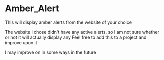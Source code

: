 # Amber_Alert
This will display amber alerts from the website of your choice

The website I chose didn't have any active alerts, so I am not sure whether or not it will actually display any
Feel free to add this to a project and improve upon it

I may improve on in some ways in the future
